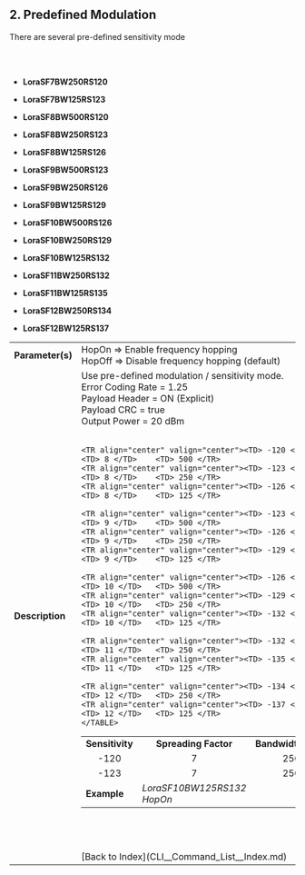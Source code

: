 <H2> 2. Predefined Modulation </H2>
There are several pre-defined sensitivity mode

<BR><BR>

- <B>LoraSF7BW250RS120</B>
- <B>LoraSF7BW125RS123</B>

- <B>LoraSF8BW500RS120</B>
- <B>LoraSF8BW250RS123</B>
- <B>LoraSF8BW125RS126</B>

- <B>LoraSF9BW500RS123</B>
- <B>LoraSF9BW250RS126</B>
- <B>LoraSF9BW125RS129</B>

- <B>LoraSF10BW500RS126</B>
- <B>LoraSF10BW250RS129</B>
- <B>LoraSF10BW125RS132</B>

- <B>LoraSF11BW250RS132</B>
- <B>LoraSF11BW125RS135</B>

- <B>LoraSF12BW250RS134</B>
- <B>LoraSF12BW125RS137</B>


<TABLE>
<TR align="Left" valign="center">
	<TD><B>Parameter(s)</B></TD>
	<TD>
		HopOn     => Enable frequency hopping<BR>
		HopOff    => Disable frequency hopping (default)<BR>
	</TD>
</TR>
<TR align="Left" valign="center"><TD><B>Description</B></TD>
<TD>
	Use pre-defined modulation / sensitivity mode.<BR>
	Error Coding Rate = 1.25<BR>
	Payload Header = ON (Explicit)<BR>
	Payload CRC = true<BR>
	Output Power = 20 dBm<BR>
	<BR>
	<TABLE>
	<TR align="center" valign="center">
		<TD><B> Sensitivity </B></TD>
		<TD><B> Spreading Factor </B></TD>
		<TD><B> Bandwidth(kHz) </B></TD>
	</TR>
	<TR align="center" valign="center"><TD> -120 </TD>	<TD> 7 </TD>	<TD> 250 </TR>
	<TR align="center" valign="center"><TD> -123 </TD>	<TD> 7 </TD>	<TD> 250 </TR>

	<TR align="center" valign="center"><TD> -120 </TD>	<TD> 8 </TD>	<TD> 500 </TR>
	<TR align="center" valign="center"><TD> -123 </TD>	<TD> 8 </TD>	<TD> 250 </TR>
	<TR align="center" valign="center"><TD> -126 </TD>	<TD> 8 </TD>	<TD> 125 </TR>

	<TR align="center" valign="center"><TD> -123 </TD>	<TD> 9 </TD>	<TD> 500 </TR>
	<TR align="center" valign="center"><TD> -126 </TD>	<TD> 9 </TD>	<TD> 250 </TR>
	<TR align="center" valign="center"><TD> -129 </TD>	<TD> 9 </TD>	<TD> 125 </TR>

	<TR align="center" valign="center"><TD> -126 </TD>	<TD> 10 </TD>	<TD> 500 </TR>
	<TR align="center" valign="center"><TD> -129 </TD>	<TD> 10 </TD>	<TD> 250 </TR>
	<TR align="center" valign="center"><TD> -132 </TD>	<TD> 10 </TD>	<TD> 125 </TR>

	<TR align="center" valign="center"><TD> -132 </TD>	<TD> 11 </TD>	<TD> 250 </TR>
	<TR align="center" valign="center"><TD> -135 </TD>	<TD> 11 </TD>	<TD> 125 </TR>

	<TR align="center" valign="center"><TD> -134 </TD>	<TD> 12 </TD>	<TD> 250 </TR>
	<TR align="center" valign="center"><TD> -137 </TD>	<TD> 12 </TD>	<TD> 125 </TR>
	</TABLE>
	
</TD>
</TR>
<TR align="Left" valign="center"><TD><B>Example</B></TD>		<TD><I>LoraSF10BW125RS132    HopOn</I></TD></TR>
</TABLE>
<BR>

<BR>
<BR>
[Back to Index](CLI__Command_List__Index.md)
